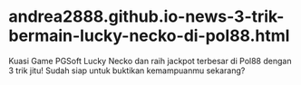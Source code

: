 # andrea2888.github.io-news-3-trik-bermain-lucky-necko-di-pol88.html
Kuasi Game PGSoft Lucky Necko dan raih jackpot terbesar di Pol88 dengan 3 trik jitu! Sudah siap untuk buktikan kemampuanmu sekarang?
